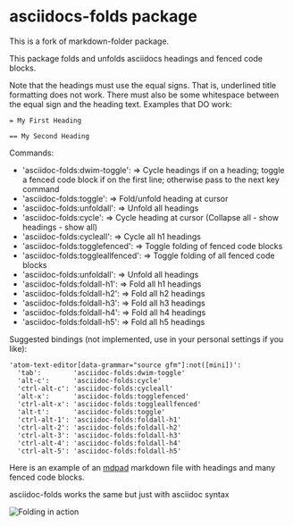 # asciidocs-folds package

This is a fork of markdown-folder package.  

This package folds and unfolds asciidocs headings and fenced code blocks.

Note that the headings must use the equal signs. That is, underlined title formatting does not work.
There must also be some whitespace between the equal sign and the heading text. Examples that DO work:

`= My First Heading`

`== My Second Heading`

Commands:
  * 'asciidoc-folds:dwim-toggle': => Cycle headings if on a heading; toggle a fenced code block if on the first line; otherwise pass to the next key command
  * 'asciidoc-folds:toggle': => Fold/unfold heading at cursor
  * 'asciidoc-folds:unfoldall': => Unfold all headings
  * 'asciidoc-folds:cycle': => Cycle heading at cursor (Collapse all - show headings - show all)
  * 'asciidoc-folds:cycleall': => Cycle all h1 headings
  * 'asciidoc-folds:togglefenced': => Toggle folding of fenced code blocks
  * 'asciidoc-folds:toggleallfenced': => Toggle folding of all fenced code blocks
  * 'asciidoc-folds:unfoldall': => Unfold all headings
  * 'asciidoc-folds:foldall-h1': => Fold all h1 headings
  * 'asciidoc-folds:foldall-h2': => Fold all h2 headings
  * 'asciidoc-folds:foldall-h3': => Fold all h3 headings
  * 'asciidoc-folds:foldall-h4': => Fold all h4 headings
  * 'asciidoc-folds:foldall-h5': => Fold all h5 headings


Suggested bindings (not implemented, use in your personal settings if you like):

```
'atom-text-editor[data-grammar="source gfm"]:not([mini])':
  'tab':        'asciidoc-folds:dwim-toggle'
  'alt-c':      'asciidoc-folds:cycle'
  'ctrl-alt-c': 'asciidoc-folds:cycleall'
  'alt-x':      'asciidoc-folds:togglefenced'
  'ctrl-alt-x': 'asciidoc-folds:toggleallfenced'
  'alt-t':      'asciidoc-folds:toggle'
  'ctrl-alt-1': 'asciidoc-folds:foldall-h1'
  'ctrl-alt-2': 'asciidoc-folds:foldall-h2'
  'ctrl-alt-3': 'asciidoc-folds:foldall-h3'
  'ctrl-alt-4': 'asciidoc-folds:foldall-h4'
  'ctrl-alt-5': 'asciidoc-folds:foldall-h5'
```

Here is an example of an [mdpad](https://github.com/tshort/mdpad/tree/gh-pages)
markdown file with headings and many fenced code blocks. 

asciidoc-folds works the same but just with asciidoc syntax

![Folding in action](https://github.com/tshort/markdown-folder/raw/master/markdown-folder-mdpad.gif)
